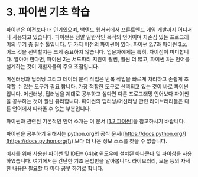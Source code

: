 # 3. 파이썬 기초 학습

  
파이썬은 이전보다 더 인기있으며, 백엔드 웹서버에서 프론트엔드 게임 개발까지 어디서나 사용되고 있습니다. 파이썬은 정말 일반적인 목적의 언어이며 자존심 있는 프로그래머의 무기 중 필수 툴입니다. 두 가지 버전의 파이썬이 있다: 파이썬 2.7과 파이썬 3.x. 어느 것을 선택할지는 크게 중요하지 않습니다. 입문자에게는 특히, 차이점이 미미합니다. 알아야 한다면, 파이썬 2는 서드파티 지원이 훨씬, 훨씬 더 많고, 파이썬 3는 언어를 설계하는 것이 개발자들의 주요 초점입니다.

머신러닝과 딥러닝 그리고 데이터 분석 작업은 반복 작업을 빠르게 처리하고 손쉽게 조작할 수 있는 도구가 필요 합니다. 가장 적합한 도구로 선택되고 있는 것이 바로 파이썬입니다. 머신러닝, 딥러닝을 제대로 공부하고 싶다면 다른 프로그래밍 언어보다 파이썬을 공부하는 것이 훨씬 유리합니다. 파이썬의 딥러닝/머신러닝 관련 라이브러리들은 다른 언어에서 따라올 수 없는 부분입니다. 

파이썬과 관련된 기본적인 언어 소개는 이 문서 [\[1.2 파이썬\]](https://sdc-james.gitbook.io/onebook/~/drafts/-LbVmyAr2J2fPbec8YAw/primary/1./1.2-python)을 참고하시기 바랍니다.

파이썬을 공부하기 위해서는 python.org의 공식 문서\([https://docs.python.org/](https://docs.python.org/)\) 보다 더 나은 정보 소스를 찾을 수 없습니다.

예제를 위해 사용한 파이썬 및 IDE는 64bit 윈도우에 설치된 아나콘다 및 파이참을 사용하였습니다. 여기에서는 간단한 기초 문법만을 알아봅니다. 라이브러리, 모듈 등의 자세한 내용은 필요할 때 마다 공부 하기로 합니다.

